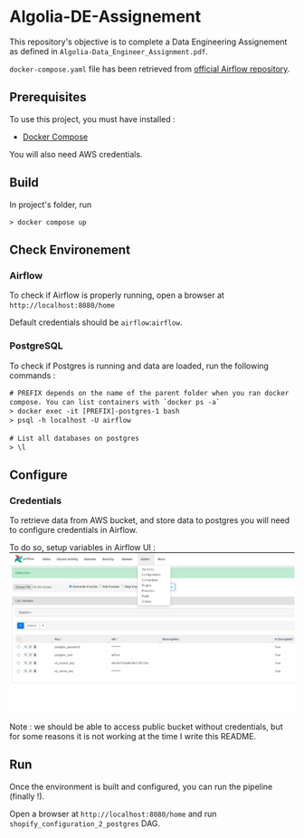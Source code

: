 # Algolia-DE-Assignement

This repository's objective is to complete a Data Engineering Assignement as defined in `Algolia-Data_Engineer_Assignment.pdf`.

`docker-compose.yaml` file has been retrieved from [official Airflow repository](https://github.com/apache/airflow/blob/main/docs/apache-airflow/howto/docker-compose/docker-compose.yaml).
## Prerequisites

To use this project, you must have installed : 
* [Docker Compose](https://docs.docker.com/compose/install/)

You will also need AWS credentials.

## Build 

In project's folder, run 

```console
> docker compose up
```

## Check Environement

### Airflow

To check if Airflow is properly running, open a browser at `http://localhost:8080/home`

Default credentials should be `airflow`:`airflow`.

### PostgreSQL

To check if Postgres is running and data are loaded, run the following commands : 

```console
# PREFIX depends on the name of the parent folder when you ran docker compose. You can list containers with `docker ps -a` 
> docker exec -it [PREFIX]-postgres-1 bash 
> psql -h localhost -U airflow

# List all databases on postgres
> \l 
```
## Configure

### Credentials 
To retrieve data from AWS bucket, and store data to postgres you will need to configure credentials in Airflow.

To do so, setup variables in Airflow UI : 
![alt text](doc/images/setup_variable.png)

Note : we should be able to access public bucket without credentials, but for some reasons it is not working at the time I write this README.

## Run 

Once the environment is built and configured, you can run the pipeline (finally !).

Open a browser at `http://localhost:8080/home` and run `shopify_configuration_2_postgres` DAG.

